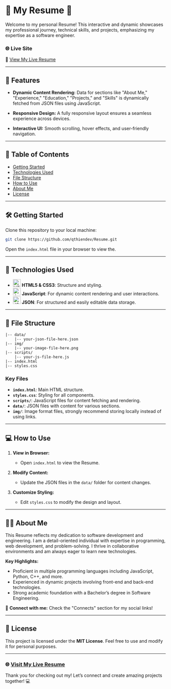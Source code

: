 # 🌟 My Resume 🌟

Welcome to my personal Resume! This interactive and dynamic showcases my professional journey, technical skills, and projects, emphasizing my expertise as a software engineer.

### 🌐 Live Site
🔗 [View My Live Resume](https://qthiendev.github.io/resume/)

---

## 🚀 Features

- **Dynamic Content Rendering:** Data for sections like "About Me," "Experience," "Education," "Projects," and "Skills" is dynamically fetched from JSON files using JavaScript.

- **Responsive Design:** A fully responsive layout ensures a seamless experience across devices.

- **Interactive UI:** Smooth scrolling, hover effects, and user-friendly navigation.

---

## 📂 Table of Contents

- [Getting Started](#getting-started)
- [Technologies Used](#technologies-used)
- [File Structure](#file-structure)
- [How to Use](#how-to-use)
- [About Me](#about-me)
- [License](#license)

---

## 🛠️ Getting Started

Clone this repository to your local machine:

```bash
git clone https://github.com/qthiendev/Resume.git
```

Open the `index.html` file in your browser to view the.

---

## 🧰 Technologies Used

- <img src="https://img.icons8.com/color/48/000000/html-5--v1.png" alt="HTML5" width="24" height="24"> **HTML5 & CSS3**: Structure and styling.
- <img src="https://img.icons8.com/color/48/000000/javascript--v1.png" alt="JavaScript" width="24" height="24"> **JavaScript**: For dynamic content rendering and user interactions.
- <img src="https://img.icons8.com/color/48/000000/json--v1.png" alt="JSON" width="24" height="24"> **JSON**: For structured and easily editable data storage.

---

## 📁 File Structure

```
|-- data/
    |-- your-json-file-here.json
|-- img/
    |-- your-image-file-here.png
|-- scripts/
    |-- your-js-file-here.js
|-- index.html
|-- styles.css
```

### Key Files

- **`index.html`**: Main HTML structure.
- **`styles.css`**: Styling for all components.
- **`scripts/`**: JavaScript files for content fetching and rendering.
- **`data/`**: JSON files with content for various sections.
- **`img/`**: Image format files, strongly recommend storing locally instead of using links.

---

## 💻 How to Use

1. **View in Browser:**
   - Open `index.html` to view the Resume.

2. **Modify Content:**
   - Update the JSON files in the `data/` folder for content changes.

3. **Customize Styling:**
   - Edit `styles.css` to modify the design and layout.

---

## 👨‍💻 About Me

This Resume reflects my dedication to software development and engineering. I am a detail-oriented individual with expertise in programming, web development, and problem-solving. I thrive in collaborative environments and am always eager to learn new technologies.

**Key Highlights:**

- Proficient in multiple programming languages including JavaScript, Python, C++, and more.
- Experienced in dynamic projects involving front-end and back-end technologies.
- Strong academic foundation with a Bachelor’s degree in Software Engineering.

📱 **Connect with me:** Check the "Connects" section for my social links!

---

## 📜 License

This project is licensed under the **MIT License**. Feel free to use and modify it for personal purposes.

---

### 🌐 [Visit My Live Resume](https://qthiendev.github.io/resume/)

Thank you for checking out my! Let’s connect and create amazing projects together! 💻
